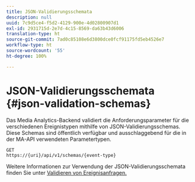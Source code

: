 ```yaml
---
title: JSON-Validierungsschemata
description: null
uuid: 7c9d5ce4-f5d2-4129-900e-4d02800907d1
exl-id: 2931715d-2e7d-4c15-8569-da63b43d6006
translation-type: ht
source-git-commit: 7ad0c85108e6d3800dce0fcf91175fd5eb4526e7
workflow-type: ht
source-wordcount: '55'
ht-degree: 100%

---
```


# JSON-Validierungsschemata {#json-validation-schemas}

Das Media Analytics-Backend validiert die Anforderungsparameter für die verschiedenen Ereignistypen mithilfe von JSON-Validierungsschemas. Diese Schemas sind öffentlich verfügbar und ausschlaggebend für die in der MA-API verwendeten Parametertypen.

```
GET
https://{uri}/api/v1/schemas/{event-type}
```

Weitere Informationen zur Verwendung der JSON-Validierungsschemata finden Sie unter [Validieren von Ereignisanfragen.](/help/media-collection-api/mc-api-impl/mc-api-validate-reqs.md)
